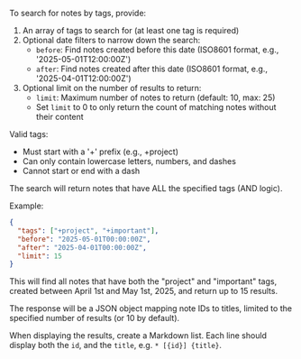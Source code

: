 To search for notes by tags, provide:

1. An array of tags to search for (at least one tag is required)
2. Optional date filters to narrow down the search:
   - `before`: Find notes created before this date (ISO8601 format, e.g., '2025-05-01T12:00:00Z')
   - `after`: Find notes created after this date (ISO8601 format, e.g., '2025-04-01T12:00:00Z')
3. Optional limit on the number of results to return:
   - `limit`: Maximum number of notes to return (default: 10, max: 25)
   - Set `limit` to 0 to only return the count of matching notes without their content

Valid tags:
- Must start with a '+' prefix (e.g., +project)
- Can only contain lowercase letters, numbers, and dashes
- Cannot start or end with a dash

The search will return notes that have ALL the specified tags (AND logic).

Example:
```json
{
  "tags": ["+project", "+important"],
  "before": "2025-05-01T00:00:00Z",
  "after": "2025-04-01T00:00:00Z",
  "limit": 15
}
```

This will find all notes that have both the "project" and "important" tags, created between April 1st and May 1st, 2025, and return up to 15 results.

The response will be a JSON object mapping note IDs to titles, limited to the specified number of results (or 10 by default).

When displaying the results, create a Markdown list. Each line should display both the `id`, and the `title`, e.g. `* [{id}] {title}`.
